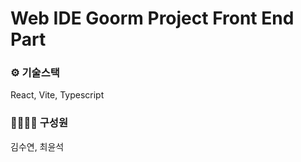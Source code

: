 # Web IDE Goorm Project Front End Part

### ⚙️ 기술스택

React, Vite, Typescript

### 👨‍👩‍👧‍👦 구성원

김수연, 최윤석

